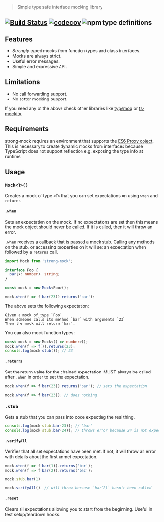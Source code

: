> Simple type safe interface mocking library

[![Build Status](https://travis-ci.com/NiGhTTraX/strong-mock.svg?branch=master)](https://travis-ci.com/NiGhTTraX/strong-mock) [![codecov](https://codecov.io/gh/NiGhTTraX/strong-mock/branch/master/graph/badge.svg)](https://codecov.io/gh/NiGhTTraX/strong-mock) ![npm type definitions](https://img.shields.io/npm/types/strong-mock.svg)
----

## Features

- _Strongly_ typed mocks from function types and class interfaces.
- Mocks are always strict.
- Useful error messages.
- Simple and expressive API.


## Limitations

- No call forwarding support.
- No setter mocking support.

If you need any of the above check other libraries like [typemoq](https://github.com/florinn/typemoq) or [ts-mockito](https://github.com/NagRock/ts-mockito).


## Requirements

strong-mock requires an environment that supports the [ES6 Proxy object](https://developer.mozilla.org/en-US/docs/Web/JavaScript/Reference/Global_Objects/Proxy). This is necessary to create dynamic mocks from interfaces because TypeScript does not support reflection e.g. exposing the type info at runtime.


## Usage

### `Mock<T>()`

Creates a mock of type `<T>` that you can set expectations on using `when` and `returns`.

#### `.when`

Sets an expectation on the mock. If no expectations are set then this means the mock object should never be called. If it is called, then it will throw an error.

`.when` receives a callback that is passed a mock stub. Calling any methods on the stub, or accessing properties on it will set an expectation when followed by a `returns` call.

```typescript
import Mock from 'strong-mock';

interface Foo {
  bar(x: number): string;
}

const mock = new Mock<Foo>();

mock.when(f => f.bar(23)).returns('bar');
```

The above sets the following expectation:

```gherkin
Given a mock of type `Foo`
When someone calls its method `bar` with arguments `23`
Then the mock will return `bar`.
```

You can also mock function types:

```typescript
const mock = new Mock<() => number>();
mock.when(f => f()).returns(23);
console.log(mock.stub()); // 23
```

#### `.returns`

Set the return value for the chained expectation. MUST always be called after `.when` in order to set the expectation.

```typescript
mock.when(f => f.bar(23)).returns('bar'); // sets the expectation

mock.when(f => f.bar(23)); // does nothing
```

### `.stub`

Gets a stub that you can pass into code expecting the real thing.

```typescript
console.log(mock.stub.bar(23)); // 'bar'
console.log(mock.stub.bar(24)); // throws error because 24 is not expected
```

#### `.verifyAll`

Verifies that all set expectations have been met. If not, it will throw an error with details about the first unmet expectation.

```typescript
mock.when(f => f.bar(1)).returns('bar');
mock.when(f => f.bar(2)).returns('baz');

mock.stub.bar(1);

mock.verifyAll(); // will throw because `bar(2)` hasn't been called
```


#### `.reset`

Clears all expectations allowing you to start from the beginning. Useful in test setup/teardown hooks.
